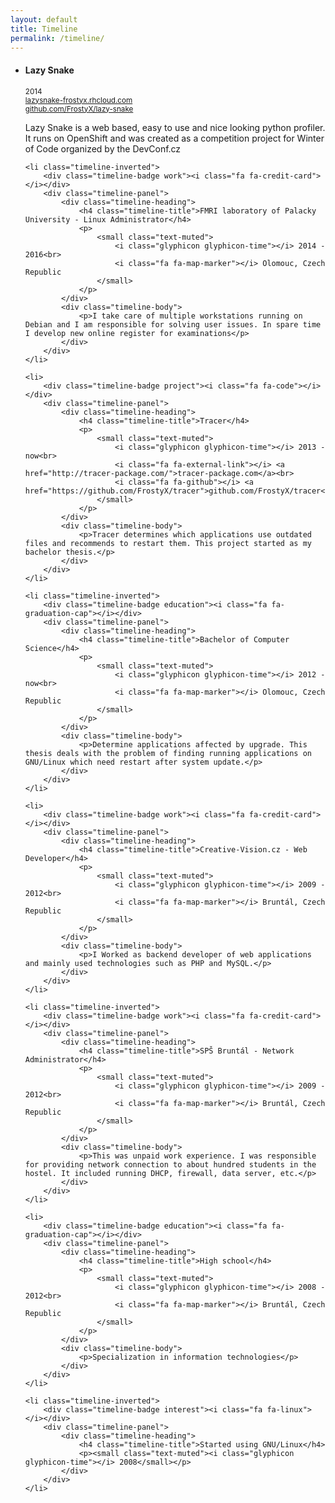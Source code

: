 ```yaml
---
layout: default
title: Timeline
permalink: /timeline/
---
```


<ul class="timeline">
	<li>
		<div class="timeline-badge project"><i class="fa fa-code"></i></div>
		<div class="timeline-panel">
			<div class="timeline-heading">
				<h4 class="timeline-title">Lazy Snake</h4>
				<p>
					<small class="text-muted">
						<i class="glyphicon glyphicon-time"></i> 2014<br>
						<i class="fa fa-external-link"></i> <a href="http://lazysnake-frostyx.rhcloud.com">lazysnake-frostyx.rhcloud.com</a><br>
						<i class="fa fa-github"></i> <a href="http://github.com/FrostyX/lazy-snake">github.com/FrostyX/lazy-snake</a>
					</small>
				</p>
			</div>
			<div class="timeline-body">
				<p>Lazy Snake is a web based, easy to use and nice looking python profiler. It runs on OpenShift and was created as a competition project for Winter of Code organized by the DevConf.cz</p>
			</div>
		</div>
	</li>

	<li class="timeline-inverted">
		<div class="timeline-badge work"><i class="fa fa-credit-card"></i></div>
		<div class="timeline-panel">
			<div class="timeline-heading">
				<h4 class="timeline-title">FMRI laboratory of Palacky University - Linux Administrator</h4>
				<p>
					<small class="text-muted">
						<i class="glyphicon glyphicon-time"></i> 2014 - 2016<br>
						<i class="fa fa-map-marker"></i> Olomouc, Czech Republic
					</small>
				</p>
			</div>
			<div class="timeline-body">
				<p>I take care of multiple workstations running on Debian and I am responsible for solving user issues. In spare time I develop new online register for examinations</p>
			</div>
		</div>
	</li>

	<li>
		<div class="timeline-badge project"><i class="fa fa-code"></i></div>
		<div class="timeline-panel">
			<div class="timeline-heading">
				<h4 class="timeline-title">Tracer</h4>
				<p>
					<small class="text-muted">
						<i class="glyphicon glyphicon-time"></i> 2013 - now<br>
						<i class="fa fa-external-link"></i> <a href="http://tracer-package.com/">tracer-package.com</a><br>
						<i class="fa fa-github"></i> <a href="https://github.com/FrostyX/tracer">github.com/FrostyX/tracer</a>
					</small>
				</p>
			</div>
			<div class="timeline-body">
				<p>Tracer determines which applications use outdated files and recommends to restart them. This project started as my bachelor thesis.</p>
			</div>
		</div>
	</li>

	<li class="timeline-inverted">
		<div class="timeline-badge education"><i class="fa fa-graduation-cap"></i></div>
		<div class="timeline-panel">
			<div class="timeline-heading">
				<h4 class="timeline-title">Bachelor of Computer Science</h4>
				<p>
					<small class="text-muted">
						<i class="glyphicon glyphicon-time"></i> 2012 - now<br>
						<i class="fa fa-map-marker"></i> Olomouc, Czech Republic
					</small>
				</p>
			</div>
			<div class="timeline-body">
				<p>Determine applications affected by upgrade. This thesis deals with the problem of finding running applications on GNU/Linux which need restart after system update.</p>
			</div>
		</div>
	</li>

	<li>
		<div class="timeline-badge work"><i class="fa fa-credit-card"></i></div>
		<div class="timeline-panel">
			<div class="timeline-heading">
				<h4 class="timeline-title">Creative-Vision.cz - Web Developer</h4>
				<p>
					<small class="text-muted">
						<i class="glyphicon glyphicon-time"></i> 2009 - 2012<br>
						<i class="fa fa-map-marker"></i> Bruntál, Czech Republic
					</small>
				</p>
			</div>
			<div class="timeline-body">
				<p>I Worked as backend developer of web applications and mainly used technologies such as PHP and MySQL.</p>
			</div>
		</div>
	</li>

	<li class="timeline-inverted">
		<div class="timeline-badge work"><i class="fa fa-credit-card"></i></div>
		<div class="timeline-panel">
			<div class="timeline-heading">
				<h4 class="timeline-title">SPŠ Bruntál - Network Administrator</h4>
				<p>
					<small class="text-muted">
						<i class="glyphicon glyphicon-time"></i> 2009 - 2012<br>
						<i class="fa fa-map-marker"></i> Bruntál, Czech Republic
					</small>
				</p>
			</div>
			<div class="timeline-body">
				<p>This was unpaid work experience. I was responsible for providing network connection to about hundred students in the hostel. It included running DHCP, firewall, data server, etc.</p>
			</div>
		</div>
	</li>

	<li>
		<div class="timeline-badge education"><i class="fa fa-graduation-cap"></i></div>
		<div class="timeline-panel">
			<div class="timeline-heading">
				<h4 class="timeline-title">High school</h4>
				<p>
					<small class="text-muted">
						<i class="glyphicon glyphicon-time"></i> 2008 - 2012<br>
						<i class="fa fa-map-marker"></i> Bruntál, Czech Republic
					</small>
				</p>
			</div>
			<div class="timeline-body">
				<p>Specialization in information technologies</p>
			</div>
		</div>
	</li>

	<li class="timeline-inverted">
		<div class="timeline-badge interest"><i class="fa fa-linux"></i></div>
		<div class="timeline-panel">
			<div class="timeline-heading">
				<h4 class="timeline-title">Started using GNU/Linux</h4>
				<p><small class="text-muted"><i class="glyphicon glyphicon-time"></i> 2008</small></p>
			</div>
		</div>
	</li>
</ul>
